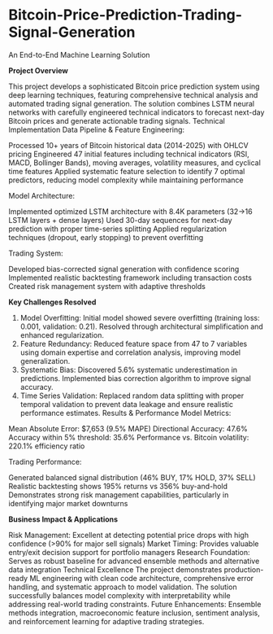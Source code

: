 # Bitcoin-Price-Prediction-Trading-Signal-Generation
An End-to-End Machine Learning Solution

**Project Overview**

This project develops a sophisticated Bitcoin price prediction system using deep learning techniques, featuring comprehensive technical analysis and automated trading signal generation. The solution combines LSTM neural networks with carefully engineered technical indicators to forecast next-day Bitcoin prices and generate actionable trading signals.
Technical Implementation
Data Pipeline & Feature Engineering:

Processed 10+ years of Bitcoin historical data (2014-2025) with OHLCV pricing
Engineered 47 initial features including technical indicators (RSI, MACD, Bollinger Bands), moving averages, volatility measures, and cyclical time features
Applied systematic feature selection to identify 7 optimal predictors, reducing model complexity while maintaining performance

Model Architecture:

Implemented optimized LSTM architecture with 8.4K parameters (32→16 LSTM layers + dense layers)
Used 30-day sequences for next-day prediction with proper time-series splitting
Applied regularization techniques (dropout, early stopping) to prevent overfitting

Trading System:

Developed bias-corrected signal generation with confidence scoring
Implemented realistic backtesting framework including transaction costs
Created risk management system with adaptive thresholds

**Key Challenges Resolved**

1. Model Overfitting: Initial model showed severe overfitting (training loss: 0.001, validation: 0.21). Resolved through architectural simplification and enhanced regularization.
2. Feature Redundancy: Reduced feature space from 47 to 7 variables using domain expertise and correlation analysis, improving model generalization.
3. Systematic Bias: Discovered 5.6% systematic underestimation in predictions. Implemented bias correction algorithm to improve signal accuracy.
4. Time Series Validation: Replaced random data splitting with proper temporal validation to prevent data leakage and ensure realistic performance estimates.
Results & Performance
Model Metrics:

Mean Absolute Error: $7,653 (9.5% MAPE)
Directional Accuracy: 47.6%
Accuracy within 5% threshold: 35.6%
Performance vs. Bitcoin volatility: 220.1% efficiency ratio

Trading Performance:

Generated balanced signal distribution (46% BUY, 17% HOLD, 37% SELL)
Realistic backtesting shows 195% returns vs 356% buy-and-hold
Demonstrates strong risk management capabilities, particularly in identifying major market downturns

**Business Impact & Applications**

Risk Management: Excellent at detecting potential price drops with high confidence (>90% for major sell signals)
Market Timing: Provides valuable entry/exit decision support for portfolio managers
Research Foundation: Serves as robust baseline for advanced ensemble methods and alternative data integration
Technical Excellence
The project demonstrates production-ready ML engineering with clean code architecture, comprehensive error handling, and systematic approach to model validation. The solution successfully balances model complexity with interpretability while addressing real-world trading constraints.
Future Enhancements: Ensemble methods integration, macroeconomic feature inclusion, sentiment analysis, and reinforcement learning for adaptive trading strategies.
